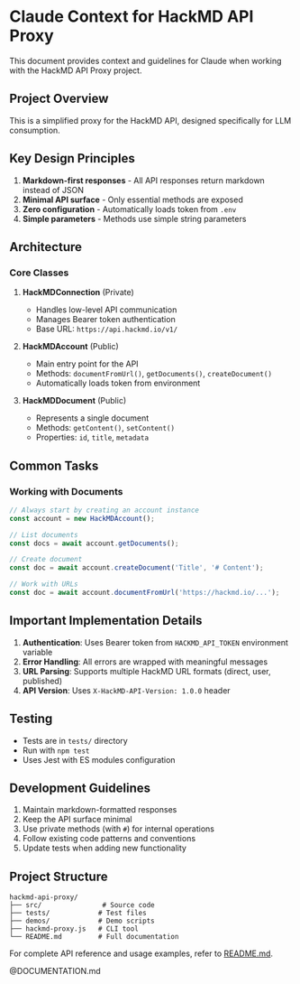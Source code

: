 # Claude Context for HackMD API Proxy

This document provides context and guidelines for Claude when working with the HackMD API Proxy project.

## Project Overview

This is a simplified proxy for the HackMD API, designed specifically for LLM consumption. 

## Key Design Principles

1. **Markdown-first responses** - All API responses return markdown instead of JSON
2. **Minimal API surface** - Only essential methods are exposed
3. **Zero configuration** - Automatically loads token from `.env`
4. **Simple parameters** - Methods use simple string parameters

## Architecture

### Core Classes

1. **HackMDConnection** (Private)
   - Handles low-level API communication
   - Manages Bearer token authentication
   - Base URL: `https://api.hackmd.io/v1/`

2. **HackMDAccount** (Public)
   - Main entry point for the API
   - Methods: `documentFromUrl()`, `getDocuments()`, `createDocument()`
   - Automatically loads token from environment

3. **HackMDDocument** (Public)
   - Represents a single document
   - Methods: `getContent()`, `setContent()`
   - Properties: `id`, `title`, `metadata`

## Common Tasks

### Working with Documents

```javascript
// Always start by creating an account instance
const account = new HackMDAccount();

// List documents
const docs = await account.getDocuments();

// Create document
const doc = await account.createDocument('Title', '# Content');

// Work with URLs
const doc = await account.documentFromUrl('https://hackmd.io/...');
```

## Important Implementation Details

1. **Authentication**: Uses Bearer token from `HACKMD_API_TOKEN` environment variable
2. **Error Handling**: All errors are wrapped with meaningful messages
3. **URL Parsing**: Supports multiple HackMD URL formats (direct, user, published)
4. **API Version**: Uses `X-HackMD-API-Version: 1.0.0` header

## Testing

- Tests are in `tests/` directory
- Run with `npm test`
- Uses Jest with ES modules configuration

## Development Guidelines

1. Maintain markdown-formatted responses
2. Keep the API surface minimal
3. Use private methods (with `#`) for internal operations
4. Follow existing code patterns and conventions
5. Update tests when adding new functionality

## Project Structure

```
hackmd-api-proxy/
├── src/               # Source code
├── tests/            # Test files
├── demos/            # Demo scripts
├── hackmd-proxy.js   # CLI tool
└── README.md         # Full documentation
```

For complete API reference and usage examples, refer to [README.md](README.md).

@DOCUMENTATION.md